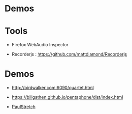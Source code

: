 #


# Demos

# Tools

- Firefox WebAudio Inspector

- Recorderjs : https://github.com/mattdiamond/Recorderjs




# Demos

- http://birdwalker.com:9090/quartet.html

- https://billgathen.github.io/pentaphone/dist/index.html

 - [PaulStretch](http://sebpiq.github.io/paulstretch.js/examples/stretched-and-droned)
